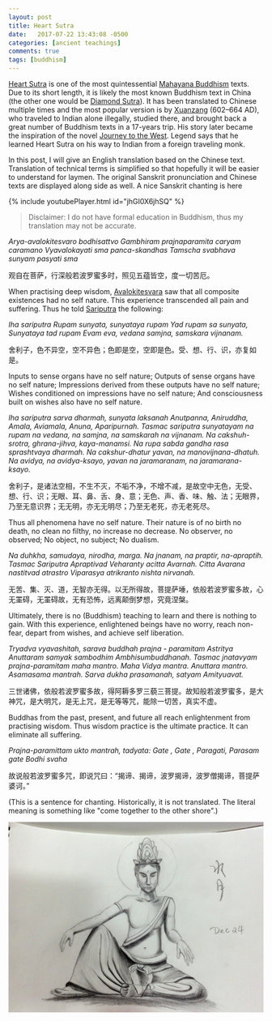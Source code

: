 ```yaml
---
layout: post
title: Heart Sutra
date:   2017-07-22 13:43:08 -0500
categories: [ancient teachings]
comments: true
tags: [buddhism]
---
```


[Heart Sutra](https://en.wikipedia.org/wiki/Heart_Sutra) is one of the most
quintessential [Mahayana Buddhism](https://en.wikipedia.org/wiki/Mahayana) texts. Due to its short length, it is likely
the most known Buddhism text in China (the other one would be [Diamond Sutra](https://en.wikipedia.org/wiki/Diamond_Sutra)).
It has been translated to Chinese multiple times and the most popular
version is by [Xuanzang](https://en.wikipedia.org/wiki/Xuanzang) (602–664 AD),
who traveled to Indian alone illegally, studied there, and brought back a
great number of Buddhism texts in a 17-years trip.  His story later became
the inspiration of the novel [Journey to the West](https://en.wikipedia.org/wiki/Journey_to_the_West).
Legend says that he learned Heart Sutra on his way to Indian from a foreign traveling monk.

In this post, I will give an English translation based on the Chinese text.
Translation of technical terms is simplified so that hopefully it will be easier to understand for laymen.
The original Sanskrit pronunciation and Chinese texts are displayed along side 
as well. A nice Sanskrit chanting is here

{% include youtubePlayer.html id="jhGI0X6jhSQ" %}

> Disclaimer: I do not have formal education in Buddhism, thus my translation may not be accurate.

*Arya-avalokitesvaro bodhisattvo Gambhiram prajnaparamita caryam caramano Vyavalokayati sma panca-skandhas Tamscha svabhava sunyam pasyati sma*

观自在菩萨，行深般若波罗蜜多时，照见五蕴皆空，度一切苦厄。

When practising deep wisdom, [Avalokitesvara](https://en.wikipedia.org/wiki/Avalokite%C5%9Bvara) saw that all composite existences had no self nature.
This experience transcended all pain and suffering. 
Thus he told [Sariputra](https://en.wikipedia.org/wiki/Sariputta) the following:

*Iha sariputra Rupam sunyata, sunyataya rupam Yad rupam sa sunyata, Sunyataya tad rupam Evam eva, vedana samjna, samskara vijnanam.*

舍利子，色不异空，空不异色；色即是空，空即是色。受、想、行、识，亦复如是。

Inputs to sense organs have no self nature; Outputs of sense organs have no self nature; Impressions derived from these outputs have no self nature;
Wishes conditioned on impressions have no self nature; And consciousness built on wishes also have no self nature.

*Iha sariputra sarva dharmah, sunyata laksanah Anutpanna, Aniruddha, Amala, Aviamala, Anuna, Aparipurnah. Tasmac sariputra sunyatayam na rupam na vedana, na samjna, na samskarah na vijnanam. Na cakshuh-srotra, ghrana-jihva, kaya-manamsi.  Na rupa sabda gandha rasa sprashtvaya dharmah. Na cakshur-dhatur yavan, na manovijnana-dhatuh. Na avidya, na avidya-ksayo, yavan na jaramaranam, na jaramarana-ksayo.*

舍利子，是诸法空相，不生不灭，不垢不净，不增不减，是故空中无色，无受、想、行、识；无眼、耳、鼻、舌、身、意；无色、声、香、味、触、法；无眼界，乃至无意识界；无无明，亦无无明尽；乃至无老死，亦无老死尽。

Thus all phenomena have no self nature.
Their nature is of no birth no death, no clean no filthy, no increase no decrease.
No observer, no observed; No object, no subject; No dualism.

*Na duhkha, samudaya, nirodha, marga. Na jnanam, na praptir, na-apraptih. Tasmac Sariputra Apraptivad Veharanty acitta Avarnah. Citta Avarana nastitvad atrastro Viparasya atrikranto nishta nirvanah.*

无苦、集、灭、道，无智亦无得。以无所得故，菩提萨埵，依般若波罗蜜多故，心无罣碍，无罣碍故，无有恐怖，远离颠倒梦想，究竟涅槃。

Ultimately, there is no (Buddhism) teaching to learn and there is nothing to gain. With this experience, enlightened beings have no worry, reach non-fear, depart from wishes, and achieve self liberation.

*Tryadva vyavashitah, sarava buddhah prajna - paramitam Astritya Anuttaram samyak sambodhim Ambhisumbuddhanah. Tasmac jnatavyam prajna-paramitam maha mantro. Maha Vidya mantra. Anuttara mantro. Asamasama mantrah. Sarva dukha prasamanah, satyam Amityuavat.*

三世诸佛，依般若波罗蜜多故，得阿耨多罗三藐三菩提。故知般若波罗蜜多，是大神咒，是大明咒，是无上咒，是无等等咒，能除一切苦，真实不虚。

Buddhas from the past, present, and future all reach enlightenment from practising wisdom.
Thus wisdom practice is the ultimate practice. It can eliminate all suffering.

*Prajna-paramittam ukto mantrah, tadyata: Gate , Gate , Paragati, Parasam gate  Bodhi svaha*

故说般若波罗蜜多咒，即说咒曰：“揭谛、揭谛，波罗揭谛，波罗僧揭谛，菩提萨婆诃。”

(This is a sentence for chanting. Historically, it is not translated.
The literal meaning is something like "come together to the other shore".)

<img src='/assets/ava.jpeg'>
